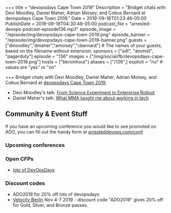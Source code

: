 +++
title = "devopsdays Cape Town 2019"
Description = "Bridget chats with Devi Moodley, Daniel Maher, Adrian Moisey, and Cobus Bernard at devopsdays Cape Town 2019."
Date = 2019-09-18T01:23:48-05:00
PublishDate = 2019-09-18T04:30:48-05:00
podcast_file = "arrested-devops-podcast-episode136.mp3"
episode_image = "/episode/img/devopsdays-cape-town-2019.png"
episode_banner = "/episode/img/devopsdays-cape-town-2019-banner.png"
guests = ["dmoodley","dmaher","amoisey","cbernard"] # The names of your guests, based on the filename without extension.
sponsors = ["sdt", "atomist", "pagerduty"]
episode = "136"
images = ["/img/social/fb/devopsdays-cape-town-2019.png"]
hosts = ["bkromhout"]
aliases = ["/136",]
explicit = "no" # values are "yes" or "no"


+++
Bridget chats with Devi Moodley, Daniel Maher, Adrian Moisey, and Cobus Bernard at [devopsdays Cape Town 2019](https://www.devopsdays.org/events/2019-cape-town/welcome/).

- Devi Moodley's talk: [From Science Experiment to Enterprise Rollout](https://devopsdays.org/events/2019-cape-town/program/devi-moodley)
- Daniel Maher's talk: [What MMA taught me about working in tech](https://devopsdays.org/events/2019-cape-town/program/daniel-maher/)

## Community & Event Stuff

If you have an upcoming conference you would like to see promoted on ADO, you can fill out the handy form at [arresteddevops.com/conf](https://arresteddevops.com/conf)

### Upcoming conferences

### Open CFPs

- [lots of DevOpsDays](https://devopsdays.org/speaking)

### Discount codes
- ADO2019 for 20% off lots of devopsdays
- [Velocity Berlin](https://conferences.oreilly.com/velocity/vl-eu) Nov 4-7 2019 - discount code "ADO2019" gives 20% off for Gold, Silver, and Bronze passes.
